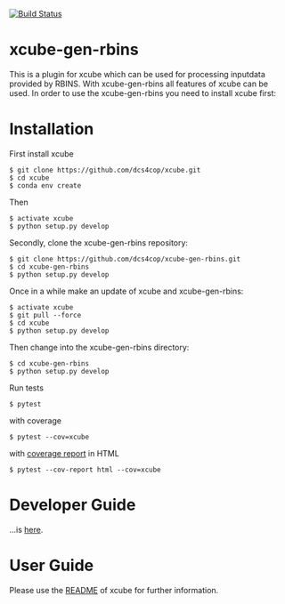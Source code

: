 [![Build Status](https://travis-ci.com/dcs4cop/xcube.svg?branch=master)](https://travis-ci.com/dcs4cop/xcube)


# xcube-gen-rbins

This is a plugin for xcube which can be used for processing inputdata provided by RBINS. 
With xcube-gen-rbins all features of xcube can be used. 
In order to use the xcube-gen-rbins you need to install xcube first: 

# Installation

First install xcube
    
    $ git clone https://github.com/dcs4cop/xcube.git
    $ cd xcube
    $ conda env create
    
Then
    
    $ activate xcube
    $ python setup.py develop

Secondly, clone the xcube-gen-rbins repository:

    $ git clone https://github.com/dcs4cop/xcube-gen-rbins.git
    $ cd xcube-gen-rbins
    $ python setup.py develop
    
Once in a while make an update of xcube and xcube-gen-rbins:
    
    $ activate xcube
    $ git pull --force
    $ cd xcube
    $ python setup.py develop
    
Then change into the xcube-gen-rbins directory:

    $ cd xcube-gen-rbins
    $ python setup.py develop
    
    
Run tests

    $ pytest
    
with coverage

    $ pytest --cov=xcube

with [coverage report](https://pytest-cov.readthedocs.io/en/latest/reporting.html) in HTML

    $ pytest --cov-report html --cov=xcube

# Developer Guide 

...is [here](https://github.com/dcs4cop/xcube/blob/master/docs/DEV-GUIDE.md).


# User Guide

Please use the [README](https://github.com/dcs4cop/xcube/blob/master/README.md) 
of xcube for further information. 
